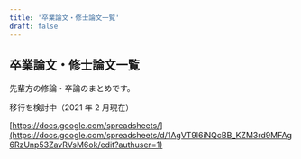 ```yaml
---
title: '卒業論文・修士論文一覧'
draft: false
---
```


## 卒業論文・修士論文一覧

先輩方の修論・卒論のまとめです。

移行を検討中（2021 年 2 月現在）

[https://docs.google.com/spreadsheets/](https://docs.google.com/spreadsheets/d/1AgVT9l6iNQcBB_KZM3rd9MFAg6RzUnp53ZavRVsM6ok/edit?authuser=1)

